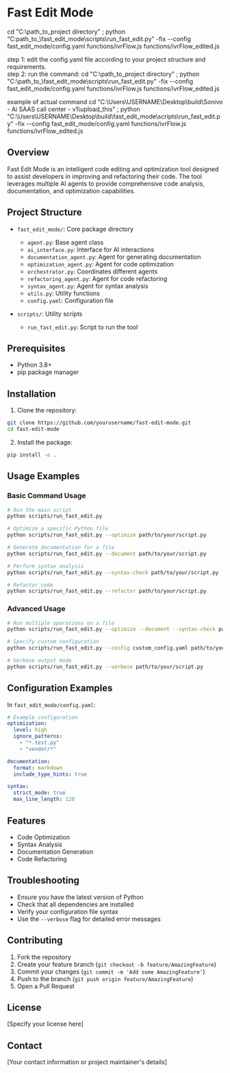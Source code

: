 # Fast Edit Mode
cd "C:\path_to_project directory" ; python "C:path_to_\fast_edit_mode\scripts\run_fast_edit.py" -fix --config fast_edit_mode/config.yaml functions/ivrFlow.js functions/ivrFlow_edited.js


step 1: edit the config.yaml file according to your project structure and requirements.\
step 2: run the command: cd "C:\\path_to_project directory" ; python "C:\\path_to_\\fast_edit_mode\\scripts\\run_fast_edit.py" -fix --config fast\_edit\_mode/config.yaml functions/ivrFlow.js functions/ivrFlow\_edited.js

example of actual command cd "C:\Users\USERNAME\Desktop\build\Sonivo - Ai SAAS call center - v1\upload_this" ; python "C:\Users\USERNAME\Desktop\build\fast_edit_mode\scripts\run_fast_edit.py" -fix --config fast_edit_mode/config.yaml functions/ivrFlow.js functions/ivrFlow_edited.js
## Overview
Fast Edit Mode is an intelligent code editing and optimization tool designed to assist developers in improving and refactoring their code. The tool leverages multiple AI agents to provide comprehensive code analysis, documentation, and optimization capabilities.

## Project Structure
- `fast_edit_mode/`: Core package directory
  - `agent.py`: Base agent class
  - `ai_interface.py`: Interface for AI interactions
  - `documentation_agent.py`: Agent for generating documentation
  - `optimization_agent.py`: Agent for code optimization
  - `orchestrator.py`: Coordinates different agents
  - `refactoring_agent.py`: Agent for code refactoring
  - `syntax_agent.py`: Agent for syntax analysis
  - `utils.py`: Utility functions
  - `config.yaml`: Configuration file

- `scripts/`: Utility scripts
  - `run_fast_edit.py`: Script to run the tool

## Prerequisites
- Python 3.8+
- pip package manager

## Installation

1. Clone the repository:
```bash
git clone https://github.com/yourusername/fast-edit-mode.git
cd fast-edit-mode
```

2. Install the package:
```bash
pip install -e .
```

## Usage Examples

### Basic Command Usage
```bash
# Run the main script
python scripts/run_fast_edit.py

# Optimize a specific Python file
python scripts/run_fast_edit.py --optimize path/to/your/script.py

# Generate documentation for a file
python scripts/run_fast_edit.py --document path/to/your/script.py

# Perform syntax analysis
python scripts/run_fast_edit.py --syntax-check path/to/your/script.py

# Refactor code
python scripts/run_fast_edit.py --refactor path/to/your/script.py
```

### Advanced Usage
```bash
# Run multiple operations on a file
python scripts/run_fast_edit.py --optimize --document --syntax-check path/to/your/script.py

# Specify custom configuration
python scripts/run_fast_edit.py --config custom_config.yaml path/to/your/script.py

# Verbose output mode
python scripts/run_fast_edit.py --verbose path/to/your/script.py
```

## Configuration Examples
In `fast_edit_mode/config.yaml`:
```yaml
# Example configuration
optimization:
  level: high
  ignore_patterns:
    - "*.test.py"
    - "vendor/*"

documentation:
  format: markdown
  include_type_hints: true

syntax:
  strict_mode: true
  max_line_length: 120
```

## Features
- Code Optimization
- Syntax Analysis
- Documentation Generation
- Code Refactoring

## Troubleshooting
- Ensure you have the latest version of Python
- Check that all dependencies are installed
- Verify your configuration file syntax
- Use the `--verbose` flag for detailed error messages

## Contributing
1. Fork the repository
2. Create your feature branch (`git checkout -b feature/AmazingFeature`)
3. Commit your changes (`git commit -m 'Add some AmazingFeature'`)
4. Push to the branch (`git push origin feature/AmazingFeature`)
5. Open a Pull Request

## License
[Specify your license here]

## Contact
[Your contact information or project maintainer's details]
